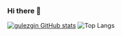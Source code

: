 ### Hi there 👋

<!--
**gulezgin/gulezgin** is a ✨ _special_ ✨ repository because its `README.md` (this file) appears on your GitHub profile.

Here are some ideas to get you started:

- 🔭 I’m currently working on ...
- 🌱 I’m currently learning ...
- 👯 I’m looking to collaborate on ...
- 🤔 I’m looking for help with ...
- 💬 Ask me about ...
- 📫 How to reach me: ...
- 😄 Pronouns: ...
- ⚡ Fun fact: ...
-->

[![gulezgin GitHub stats](https://github-readme-stats.vercel.app/api?username=gulezgin)](https://github.com/gulezgin/github-readme-stats)
![Top Langs](https://github-readme-stats.vercel.app/api/top-langs/?username=gulezgin&layout=compact)
